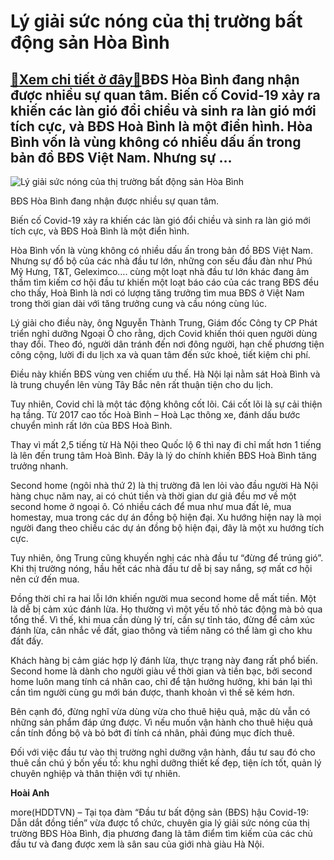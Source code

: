 Lý giải sức nóng của thị trường bất động sản Hòa Bình
=====================================================

[:gift:Xem chi tiết ở đây:gift:](https://hddtvn.com/ly-giai-suc-nong-cua-thi-truong-bat-dong-san-hoa-binh/)BĐS Hòa Bình đang nhận được nhiều sự quan tâm. Biến cố Covid-19 xảy ra khiến các làn gió đổi chiều và sinh ra làn gió mới tích cực, và BĐS Hoà Bình là một điển hình. Hòa Bình vốn là vùng không có nhiều dấu ấn trong bản đồ BĐS Việt Nam. Nhưng sự …
------------------------------------------------------------------------------------------------------------------------------------------------------------------------------------------------------------------------------------------------------





![Lý giải sức nóng của thị trường bất động sản Hòa Bình](https://hddtvn.com/wp-content/uploads/2021/01/0135_Sakana_Hoa_Binh_Resort.jpg "Lý giải sức nóng của thị trường bất động sản Hòa Bình")


BĐS Hòa Bình đang nhận được nhiều sự quan tâm.



Biến cố Covid-19 xảy ra khiến các làn gió đổi chiều và sinh ra làn gió mới tích cực, và BĐS Hoà Bình là một điển hình.


Hòa Bình vốn là vùng không có nhiều dấu ấn trong bản đồ BĐS Việt Nam. Nhưng sự đổ bộ của các nhà đầu tư lớn, những con sếu đầu đàn như Phú Mỹ Hưng, T&T, Geleximco…. cùng một loạt nhà đầu tư lớn khác đang âm thầm tìm kiếm cơ hội đầu tư khiến một loạt báo cáo của các trang BĐS đều cho thấy, Hoà Bình là nơi có lượng tăng trưởng tìm mua BĐS ở Việt Nam trong thời gian dài với tăng trưởng cung và cầu nóng cùng lúc.


Lý giải cho điều này, ông Nguyễn Thành Trung, Giám đốc Công ty CP Phát triển nghỉ dưỡng Ngoại Ô cho rằng, dịch Covid khiến thói quen người dùng thay đổi. Theo đó, người dân tránh đến nơi đông người, hạn chế phương tiện công cộng, lười đi du lịch xa và quan tâm đến sức khoẻ, tiết kiệm chi phí.


Điều này khiến BĐS vùng ven chiếm ưu thế. Hà Nội lại nằm sát Hoà Bình và là trung chuyển lên vùng Tây Bắc nên rất thuận tiện cho du lịch.


Tuy nhiên, Covid chỉ là một tác động không cốt lõi. Cái cốt lõi là sự cải thiện hạ tầng. Từ 2017 cao tốc Hoà Bình – Hoà Lạc thông xe, đánh dấu bước chuyển mình rất lớn của BĐS Hoà Bình.


Thay vì mất 2,5 tiếng từ Hà Nội theo Quốc lộ 6 thì nay đi chỉ mất hơn 1 tiếng là lên đến trung tâm Hoà Bình. Đây là lý do chính khiến BĐS Hoà Bình tăng trưởng nhanh.


Second home (ngôi nhà thứ 2) là thị trường đã len lỏi vào đầu người Hà Nội hàng chục năm nay, ai có chút tiền và thời gian dư giả đều mơ về một second home ở ngoại ô. Có nhiều cách để mua như mua đất lẻ, mua homestay, mua trong các dự án đồng bộ hiện đại. Xu hướng hiện nay là mọi người đang theo chiều các dự án đồng bộ hiện đại, đây là một xu hướng tích cực.


Tuy nhiên, ông Trung cũng khuyến nghị các nhà đầu tư “đừng để trúng gió”. Khi thị trường nóng, hầu hết các nhà đầu tư dễ bị say nắng, sợ mất cơ hội nên cứ đến mua.


Đồng thời chỉ ra hai lỗi lớn khiến người mua second home dễ mất tiền. Một là dễ bị cảm xúc đánh lừa. Họ thường vì một yếu tố nhỏ tác động mà bỏ qua tổng thể. Vì thế, khi mua cần dùng lý trí, cần sự tỉnh táo, đừng để cảm xúc đánh lừa, cân nhắc về đất, giao thông và tiềm năng có thể làm gì cho khu đất đấy.


Khách hàng bị cảm giác hợp lý đánh lừa, thực trạng này đang rất phổ biến. Second home là dành cho người giàu về thời gian và tiền bạc, bởi second home luôn mang tính cá nhân cao, chỉ để tận hưởng hưởng, khi bán lại thì cần tìm người cùng gu mới bán được, thanh khoản vì thế sẽ kém hơn.


Bên cạnh đó, đừng nghĩ vừa dùng vừa cho thuê hiệu quả, mặc dù vẫn có những sản phẩm đáp ứng được. Vì nếu muốn vận hành cho thuê hiệu quả cần tính đồng bộ và bỏ bớt đi tính cá nhân, phải đúng mục đích thuê.


Đối với việc đầu tư vào thị trường nghỉ dưỡng vận hành, đầu tư sau đó cho thuê cần chú ý bốn yếu tố: khu nghỉ dưỡng thiết kế đẹp, tiện ích tốt, quản lý chuyên nghiệp và thân thiện với tự nhiên.




**Hoài Anh**



more(HDDTVN) – Tại tọa đàm “Đầu tư bất động sản (BĐS) hậu Covid-19: Dẫn dắt đồng tiền” vừa được tổ chức, chuyên gia lý giải sức nóng của thị trường BĐS Hòa Bình, địa phương đang là tâm điểm tìm kiếm của các chủ đầu tư và đang được xem là sân sau của giới nhà giàu Hà Nội.

